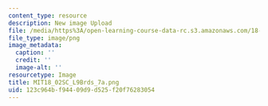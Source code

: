 ```yaml
---
content_type: resource
description: New image Upload
file: /media/https%3A/open-learning-course-data-rc.s3.amazonaws.com/18-02sc-multivariable-calculus-fall-2010/123c964bf94409d9d525f20f76283054_MIT18_02SC_L9Brds_7a.png
file_type: image/png
image_metadata:
  caption: ''
  credit: ''
  image-alt: ''
resourcetype: Image
title: MIT18_02SC_L9Brds_7a.png
uid: 123c964b-f944-09d9-d525-f20f76283054
---
```

